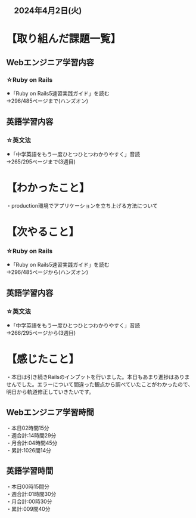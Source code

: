 ## 　2024年4月2日(火)
# 【取り組んだ課題一覧】
## Webエンジニア学習内容
### ☆Ruby on Rails
⚫︎「Ruby on Rails5速習実践ガイド」を読む<br>
→296/485ページまで(ハンズオン)<br>
## 英語学習内容
### ☆英文法
⚫︎「中学英語をもう一度ひとつひとつわかりやすく」音読<br>
→265/295ページまで(3週目)<br>
# 【わかったこと】
・production環境でアプリケーションを立ち上げる方法について<br>
# 【次やること】
### ☆Ruby on Rails
⚫︎「Ruby on Rails5速習実践ガイド」を読む<br>
→296/485ページから(ハンズオン)<br>
## 英語学習内容
### ☆英文法
⚫︎「中学英語をもう一度ひとつひとつわかりやすく」音読<br>
→266/295ページから(3週目)<br>
# 【感じたこと】
・本日は引き続きRailsのインプットを行いました。本日もあまり進捗はありませんでした。エラーについて間違った観点から調べていたことがわかったので、明日から軌道修正していきたいです。<br>
## Webエンジニア学習時間
・本日02時間15分<br>
・週合計:14時間29分<br>
・月合計:04時間45分<br>
・累計:1026間14分<br>
## 英語学習時間
・本日00時15間分<br>
・週合計:01時間30分<br>
・月合計:00時30分<br>
・累計:009間40分<br>
